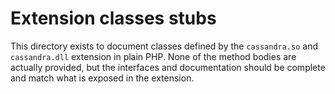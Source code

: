# Extension classes stubs

This directory exists to document classes defined by the `cassandra.so` and
`cassandra.dll` extension in plain PHP. None of the method bodies are actually
provided, but the interfaces and documentation should be complete and match what
is exposed in the extension.
